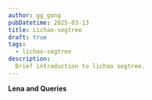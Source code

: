 ```yaml
---
author: gg_gong
pubDatetime: 2025-03-13
title: Lichao-segtree
draft: true
tags:
  - lichao-segtree
description:
  Brief introduction to lichao segtree.
---
```




**Lena and Queries**